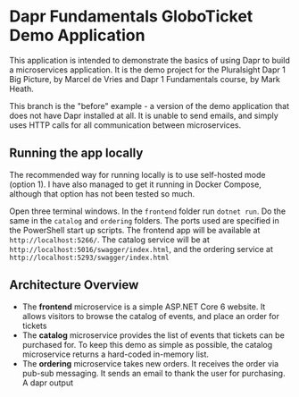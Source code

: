 # Dapr Fundamentals GloboTicket Demo Application

This application is intended to demonstrate the basics of using Dapr to build a microservices application. It is the demo project for the Pluralsight Dapr 1 Big Picture, by Marcel de Vries and Dapr 1 Fundamentals course, by Mark Heath.

This branch is the "before" example - a version of the demo application that does not have Dapr installed at all. It is unable to send emails, and simply uses HTTP calls for all communication between microservices.

## Running the app locally
The recommended way for running locally is to use self-hosted mode (option 1). I have also managed to get it running in Docker Compose, although that option has not been tested so much.

Open three terminal windows. In the `frontend` folder run `dotnet run`. Do the same in the `catalog` and `ordering` folders. The ports used are specified in the PowerShell start up scripts. The frontend app will be available at `http://localhost:5266/`. The catalog service will be at `http://localhost:5016/swagger/index.html`, and the ordering service at `http://localhost:5293/swagger/index.html`


## Architecture Overview

- The **frontend** microservice is a simple ASP.NET Core 6 website. It allows visitors to browse the catalog of events, and place an order for tickets
- The **catalog** microservice provides the list of events that tickets can be purchased for. To keep this demo as simple as possible, the catalog microservice returns a hard-coded in-memory list.
- The **ordering** microservice takes new orders. It receives the order via pub-sub messaging. It sends an email to thank the user for purchasing. A dapr output
